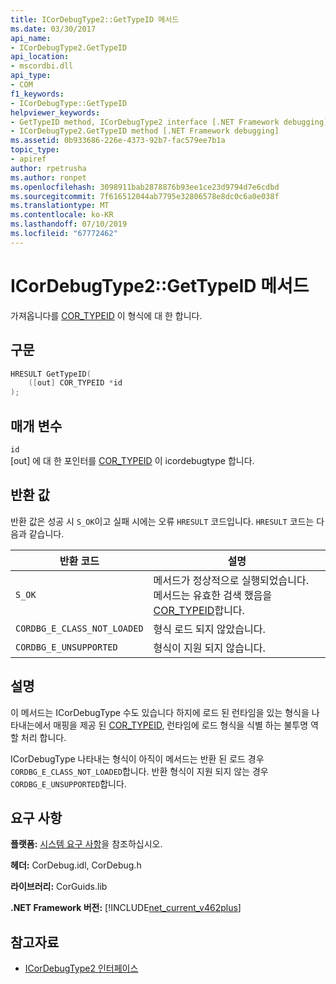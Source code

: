 ```yaml
---
title: ICorDebugType2::GetTypeID 메서드
ms.date: 03/30/2017
api_name:
- ICorDebugType2.GetTypeID
api_location:
- mscordbi.dll
api_type:
- COM
f1_keywords:
- ICorDebugType::GetTypeID
helpviewer_keywords:
- GetTypeID method, ICorDebugType2 interface [.NET Framework debugging]
- ICorDebugType2.GetTypeID method [.NET Framework debugging]
ms.assetid: 0b933686-226e-4373-92b7-fac579ee7b1a
topic_type:
- apiref
author: rpetrusha
ms.author: ronpet
ms.openlocfilehash: 3098911bab2878876b93ee1ce23d9794d7e6cdbd
ms.sourcegitcommit: 7f616512044ab7795e32806578e8dc0c6a0e038f
ms.translationtype: MT
ms.contentlocale: ko-KR
ms.lasthandoff: 07/10/2019
ms.locfileid: "67772462"
---
```

# <a name="icordebugtype2gettypeid-method"></a>ICorDebugType2::GetTypeID 메서드
가져옵니다를 [COR_TYPEID](../../../../docs/framework/unmanaged-api/debugging/cor-typeid-structure.md) 이 형식에 대 한 합니다.  
  
## <a name="syntax"></a>구문  
  
```cpp  
HRESULT GetTypeID(  
    ([out] COR_TYPEID *id  
);  
```  
  
## <a name="parameters"></a>매개 변수  
 `id`  
 [out] 에 대 한 포인터를 [COR_TYPEID](../../../../docs/framework/unmanaged-api/debugging/cor-typeid-structure.md) 이 icordebugtype 합니다.  
  
## <a name="return-value"></a>반환 값  
 반환 값은 성공 시 `S_OK`이고 실패 시에는 오류 `HRESULT` 코드입니다. `HRESULT` 코드는 다음과 같습니다.  
  
|반환 코드|설명|  
|-----------------|-----------------|  
|`S_OK`|메서드가 정상적으로 실행되었습니다. 메서드는 유효한 검색 했음을 [COR_TYPEID](../../../../docs/framework/unmanaged-api/debugging/cor-typeid-structure.md)합니다.|  
|`CORDBG_E_CLASS_NOT_LOADED`|형식 로드 되지 않았습니다.|  
|`CORDBG_E_UNSUPPORTED`|형식이 지원 되지 않습니다.|  
  
## <a name="remarks"></a>설명  
 이 메서드는 ICorDebugType 수도 있습니다 하지에 로드 된 런타임을 있는 형식을 나타내는에서 매핑을 제공 된 [COR_TYPEID](../../../../docs/framework/unmanaged-api/debugging/cor-typeid-structure.md), 런타임에 로드 형식을 식별 하는 불투명 역할 처리 합니다.  
  
 ICorDebugType 나타내는 형식이 아직이 메서드는 반환 된 로드 경우 `CORDBG_E_CLASS_NOT_LOADED`합니다.  반환 형식이 지원 되지 않는 경우 `CORDBG_E_UNSUPPORTED`합니다.  
  
## <a name="requirements"></a>요구 사항  
 **플랫폼:** [시스템 요구 사항](../../../../docs/framework/get-started/system-requirements.md)을 참조하십시오.  
  
 **헤더:** CorDebug.idl, CorDebug.h  
  
 **라이브러리:** CorGuids.lib  
  
 **.NET Framework 버전:** [!INCLUDE[net_current_v462plus](../../../../includes/net-current-v462plus-md.md)]  
  
## <a name="see-also"></a>참고자료

- [ICorDebugType2 인터페이스](../../../../docs/framework/unmanaged-api/debugging/icordebugtype2-interface.md)
